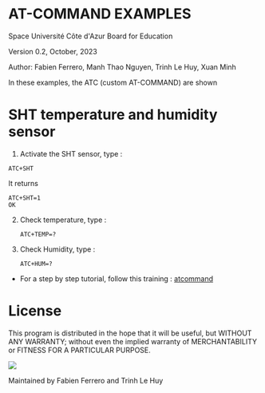# AT-COMMAND EXAMPLES
Space Université Côte d'Azur Board for Education

Version 0.2, October, 2023

Author: Fabien Ferrero, Manh Thao Nguyen, Trinh Le Huy, Xuan Minh

In these examples, the ATC (custom AT-COMMAND) are shown


# SHT temperature and humidity sensor

1. Activate the SHT sensor, type :

```
ATC+SHT
```
It returns

    ATC+SHT=1
    OK
    
2. Check temperature, type :

   ```
   ATC+TEMP=?
    ```

4. Check Humidity, type :

      ```
   ATC+HUM=?
    ```

* For a step by step tutorial, follow this training : [atcommand](atcommand.md)


# License

This program is distributed in the hope that it will be useful, but WITHOUT ANY WARRANTY; without even the implied warranty of MERCHANTABILITY or FITNESS FOR A PARTICULAR PURPOSE.

<img src="https://github.com/FabienFerrero/UCA21/blob/main/Doc/Pictures/UCA_logo.png">

Maintained by Fabien Ferrero and Trinh Le Huy
